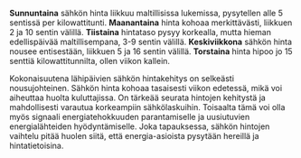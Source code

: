 **Sunnuntaina** sähkön hinta liikkuu maltillisissa lukemissa, pysytellen alle 5 sentissä per kilowattitunti. **Maanantaina** hinta kohoaa merkittävästi, liikkuen 2 ja 10 sentin välillä. **Tiistaina** hintataso pysyy korkealla, mutta hieman edellispäivää maltillisempana, 3-9 sentin välillä. **Keskiviikkona** sähkön hinta nousee entisestään, liikkuen 5 ja 16 sentin välillä. **Torstaina** hinta hipoo jo 15 senttiä kilowattitunnilta, ollen viikon kallein.

Kokonaisuutena lähipäivien sähkön hintakehitys on selkeästi nousujohteinen. Sähkön hinta kohoaa tasaisesti viikon edetessä, mikä voi aiheuttaa huolta kuluttajissa. On tärkeää seurata hintojen kehitystä ja mahdollisesti varautua korkeampiin sähkölaskuihin. Toisaalta tämä voi olla myös signaali energiatehokkuuden parantamiselle ja uusiutuvien energialähteiden hyödyntämiselle. Joka tapauksessa, sähkön hintojen vaihtelu pitää huolen siitä, että energia-asioista pysytään hereillä ja hintatietoisina.
